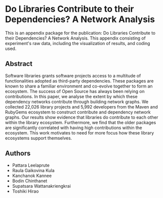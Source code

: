 # Do Libraries Contribute to their Dependencies? A Network Analysis
This is an appendix package for the publication: Do Libraries Contribute to their Dependencies? A Network Analysis. This appendix consisting of experiment's raw data, including the visualization of results, and coding used.

## Abstract

Software libraries grants software projects access to a multitude of functionalities adopted as third-party dependencies. 
These packages are known to share a familiar environment and co-evolve together to form an ecosystem.
The success of Open Source has always been relying on contributions.
In this paper, we analyse the extent by which these dependency networks contribute through building network graphs. 
We collected 22,026 library projects and 5,992 developers from the Maven and RubyGems ecosystem to construct contribute and dependency network graphs.
Our results show evidence that libraries do contribute to each other within the library ecosystem.
Furthermore, we find that the older packages are significantly correlated with having high contributions within the ecosystem.
This work motivates to need for more focus how these library ecosystems support themselves. 

## Authors
- Pattara Leelaprute
- Raula Gaikovina Kula
- Kanchanok Kannee
- Bodin Chinthanet
- Supatsara Wattanakriengkrai
- Toshiki Hirao


